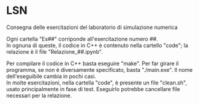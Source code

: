 # LSN
Consegna delle esercitazioni del laboratorio di simulazione numerica

Ogni cartella "Es##" corriponde all'esercitazione numero ##.  
In ognuna di queste, il codice in C++ è contenuto nella cartello "code"; la relazione è il file "Relazione_##.ipynb".  

Per compilare il codice in C++ basta eseguire "make". Per far girare il programma, se non è diversamente specificato,
basta "./main.exe". Il nome dell'eseguibile cambia in pochi casi.  
In molte esercitazioni, nella cartella "code", è presente un file "clean.sh", usato principalmente in fase di test.
Eseguirlo potrebbe cancellare file necessari per la relazione.
